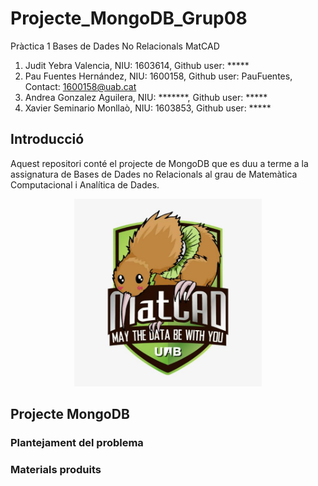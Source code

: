 # Projecte_MongoDB_Grup08
Pràctica 1 Bases de Dades No Relacionals MatCAD
1. Judit Yebra Valencia, NIU: 1603614, Github user: *****
2. Pau Fuentes Hernández, NIU: 1600158, Github user: PauFuentes, Contact: 1600158@uab.cat
3. Andrea Gonzalez Aguilera, NIU: *******, Github user: *****
4. Xavier Seminario Monllaò, NIU: 1603853, Github user: *****

## Introducció 
Aquest repositori conté el projecte de MongoDB que es duu a terme a la assignatura de Bases de Dades no Relacionals al grau de Matemàtica Computacional i Analítica de Dades.

<p align="center">
<img src="https://github.com/PauFuentes/Projecte_MongoDB_Grup08/blob/master/logo.jpg", widht="300", height="300">
</p>

## Projecte MongoDB

### Plantejament del problema

### Materials produits
